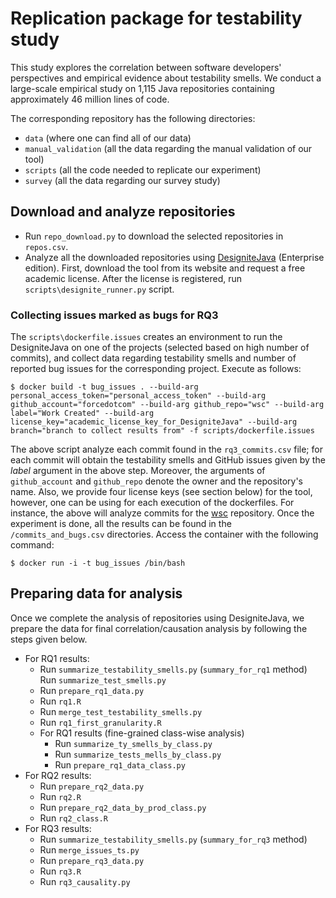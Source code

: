 # Replication package for testability study

This study explores the correlation between software developers' perspectives and empirical evidence about testability smells.
We conduct a large-scale empirical study on 1,115 Java repositories containing approximately 46 million lines of code.

The corresponding repository has the following directories:

* `data` (where one can find all of our data)
* `manual_validation` (all the data regarding the manual validation of our tool)
* `scripts` (all the code needed to replicate our experiment)
* `survey` (all the data regarding our survey study)


## Download and analyze repositories
-  Run `repo_download.py` to download the selected repositories in `repos.csv`.
- Analyze all the downloaded repositories using [DesigniteJava](https://www.designite-tools.com/designitejava/) (Enterprise edition). First, download the tool from its website and request a free academic license. After the license is registered, run `scripts\designite_runner.py` script.

### Collecting issues marked as bugs for RQ3 
The `scripts\dockerfile.issues` creates an environment to run the DesigniteJava on one of the projects (selected based on high number of commits), 
and collect data regarding testability smells and number of reported bug issues for the corresponding project.
Execute as follows:

    $ docker build -t bug_issues . --build-arg personal_access_token="personal_access_token" --build-arg github_account="forcedotcom" --build-arg github_repo="wsc" --build-arg label="Work Created" --build-arg license_key="academic_license_key_for_DesigniteJava" --build-arg branch="branch to collect results from" -f scripts/dockerfile.issues

The above script analyze each commit found in the `rq3_commits.csv` file; for each commit
will obtain the testability smells and GitHub issues given by the _label_ argument in the above step.
Moreover, the arguments of `github_account` and `github_repo` denote the owner and the repository's name.
Also, we provide four license keys (see section below) for the tool, however, one can be using for each execution of the dockerfiles.
For instance, the above will analyze commits for the [wsc](https://github.com/forcedotcom/wsc.git) repository.
Once the experiment is done, all the results can be found in the `/commits_and_bugs.csv` directories.
Access the container with the following command:

    $ docker run -i -t bug_issues /bin/bash


## Preparing data for analysis
Once we complete the analysis of repositories using DesigniteJava, we prepare the data for final correlation/causation analysis by following the steps given below.

- For RQ1 results:
    - Run `summarize_testability_smells.py` (`summary_for_rq1` method)
      Run `summarize_test_smells.py`
    - Run `prepare_rq1_data.py`
    - Run `rq1.R`
    - Run `merge_test_testability_smells.py`
    - Run `rq1_first_granularity.R`
  - For RQ1 results (fine-grained class-wise analysis)
    - Run `summarize_ty_smells_by_class.py`
    - Run `summarize_tests_mells_by_class.py`
    - Run `prepare_rq1_data_class.py`
- For RQ2 results:
    - Run `prepare_rq2_data.py`
    - Run `rq2.R`
    - Run `prepare_rq2_data_by_prod_class.py`
    - Run `rq2_class.R`
- For RQ3 results:
    - Run `summarize_testability_smells.py` (`summary_for_rq3` method)
    - Run `merge_issues_ts.py`
    - Run `prepare_rq3_data.py`
    - Run `rq3.R`
    - Run `rq3_causality.py`
